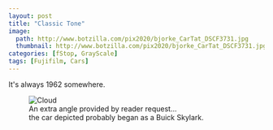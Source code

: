 ```yaml
---
layout: post
title: "Classic Tone"
image:
  path: http://www.botzilla.com/pix2020/bjorke_CarTat_DSCF3731.jpg
  thumbnail: http://www.botzilla.com/pix2020/bjorke_CarTat_DSCF3731.jpg
categories: [fStop, GrayScale]
tags: [Fujifilm, Cars]
---
```


It's always 1962 somewhere.
<!--more-->

<figure class="align-center">
<img alt="Cloud" src="http://botzilla.com/pix2020/bjorke_CarTat_DSCF3734.jpg">
<figcaption>An extra angle provided by reader request...<br/>the car depicted probably began as a Buick Skylark.</figcaption>
</figure>

